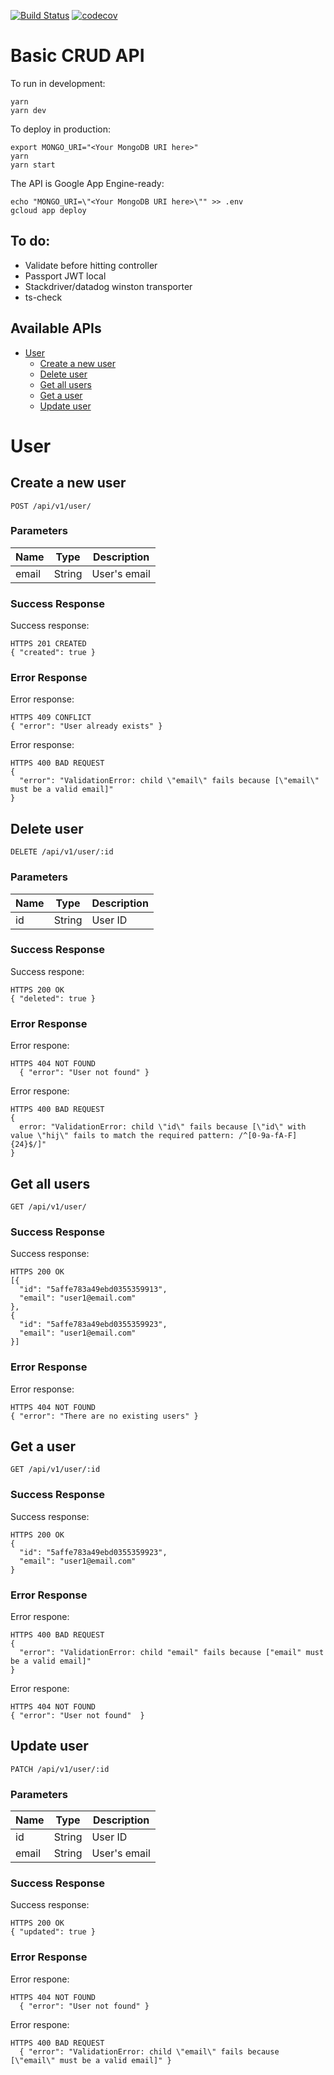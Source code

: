 [![Build Status](https://travis-ci.org/ehab180hb/crudApp.svg?branch=master)](https://travis-ci.org/ehab180hb/crudApp)
[![codecov](https://codecov.io/gh/ehab180hb/crudApp/branch/master/graph/badge.svg)](https://codecov.io/gh/ehab180hb/crudApp)

#  Basic CRUD API

To run in development:
``` 
yarn
yarn dev
```

To deploy in production:
```
export MONGO_URI="<Your MongoDB URI here>"
yarn
yarn start
```

The API is Google App Engine-ready:
```
echo "MONGO_URI=\"<Your MongoDB URI here>\"" >> .env
gcloud app deploy
```

## To do:
- Validate before hitting controller
- Passport JWT local
- Stackdriver/datadog winston transporter
- ts-check

## Available APIs

- [User](#user)
	- [Create a new user](#create-a-new-user)
	- [Delete user](#delete-user)
	- [Get all users](#get-all-users)
	- [Get a user](#get-a-user)
	- [Update user](#update-user)
	


# User

## Create a new user



	POST /api/v1/user/


### Parameters

| Name    | Type      | Description                          |
|---------|-----------|--------------------------------------|
| email			| String			|  User's email							|

### Success Response

Success response:

```
HTTPS 201 CREATED
{ "created": true }
```
### Error Response

Error response:

```
HTTPS 409 CONFLICT
{ "error": "User already exists" }
```
Error response:

```
HTTPS 400 BAD REQUEST
{
  "error": "ValidationError: child \"email\" fails because [\"email\" must be a valid email]"
}
```
## Delete user



	DELETE /api/v1/user/:id


### Parameters

| Name    | Type      | Description                          |
|---------|-----------|--------------------------------------|
| id			| String			|  User ID							|

### Success Response

Success respone:

```
HTTPS 200 OK
{ "deleted": true }
```
### Error Response

Error respone:

```
HTTPS 404 NOT FOUND
  { "error": "User not found" }
```
Error respone:

```
HTTPS 400 BAD REQUEST
{
  error: "ValidationError: child \"id\" fails because [\"id\" with value \"hij\" fails to match the required pattern: /^[0-9a-fA-F]{24}$/]"
}
```
## Get all users



	GET /api/v1/user/


### Success Response

Success response:

```
HTTPS 200 OK
[{
  "id": "5affe783a49ebd0355359913",
  "email": "user1@email.com"
},
{
  "id": "5affe783a49ebd0355359923",
  "email": "user1@email.com"
}]
```
### Error Response

Error response:

```
HTTPS 404 NOT FOUND
{ "error": "There are no existing users" }
```
## Get a user



	GET /api/v1/user/:id


### Success Response

Success response:

```
HTTPS 200 OK
{
  "id": "5affe783a49ebd0355359923",
  "email": "user1@email.com"
}
```
### Error Response

Error respone:

```
HTTPS 400 BAD REQUEST
{
  "error": "ValidationError: child "email" fails because ["email" must be a valid email]"
}
```
Error respone:

```
HTTPS 404 NOT FOUND
{ "error": "User not found"  }
```
## Update user



	PATCH /api/v1/user/:id


### Parameters

| Name    | Type      | Description                          |
|---------|-----------|--------------------------------------|
| id			| String			|  User ID							|
| email			| String			|  User's email							|

### Success Response

Success response:

```
HTTPS 200 OK
{ "updated": true }
```
### Error Response

Error respone:

```
HTTPS 404 NOT FOUND
  { "error": "User not found" }
```
Error respone:

```
HTTPS 400 BAD REQUEST
  { "error": "ValidationError: child \"email\" fails because [\"email\" must be a valid email]" }
```


